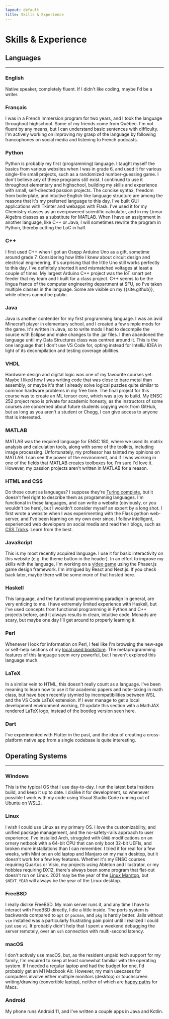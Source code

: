 ```yaml
---
layout: default
title: Skills & Experience
---
```


<h1>Skills & Experience</h1>

<h2>Languages</h2>
<hr>

<h3>English</h3>
<p>Native speaker, completely fluent. If I didn't like coding, maybe I'd be a writer.</p>

<h3>Français</h3>
<p>I was in a French Immersion program for two years, and I took the language throughout highschool. Some of my friends
    come from Québec. I'm not fluent by any means, but I can understand basic sentences with difficulty. I'm actively
    working on improving my grasp of the language by following francophones on social media and listening to French
    podcasts.</p>

<h3>Python</h3>
<p>Python is probably my first (programming) language. I taught myself the basics from various websites when I was in
    grade 6, and used it for various single-file small projects, such as a randomized number-guessing game. I don't
    believe any of these programs still exist. I continued to use it throughout elementary and highschool, building my
    skills and experience with small, self-directed passion projects. The concise syntax, freedom from boilerplate, and
    intuitive English-like language structure are among the reasons that it's my preferred language to this day. I've
    built GUI applications with Tkinter and webapps with Flask. I've used it for my Chemistry classes as an overpowered
    scientific calculator, and in my Linear Algebra classes as a substitute for MATLAB. When I have an assignment in
    another language, like C++ or Java, I will sometimes rewrite the program in Python, thereby cutting the LoC in half.
</p>

<h3>C++</h3>
<p>I first used C++ when I got an Osepp Arduino Uno as a gift, sometime around grade 7. Considering how little I knew
    about circuit design and electrical engineering, it's surprising that the little Uno still works perfectly to this
    day. I've definitely shorted it and mismatched voltages at least a couple of times. My largest Arduino C++ project
    was the <a future-href="/projects/iot-pet-feeder" class=broken-link>IoT smart pet feeder</a> that my team and I
    built for a class project. C++ seems to be the lingua franca of the computer engineering department at SFU, so I've
    taken multiple classes in the language. Some are visible on my {{site.github}}, while others cannot be public.</p>

<h3>Java</h3>
<p>Java is another contender for my first programming language. I was an avid Minecraft player in elementary school, and
    I created a few simple mods for the game. It's written in Java, so to write mods I had to decompile the source with
    Eclipse and make changes to the .jar files. I then abandoned the language until my Data Structures class was centred
    around it. This is the one language that I don't use VS Code for, opting instead for IntelliJ IDEA in light of its
    decompilation and testing coverage abilities.</p>

<h3>VHDL</h3>
<p>Hardware design and digital logic was one of my favourite courses yet. Maybe I liked how I was writing code that was
    close to bare metal than assembly, or maybe it's that I already solve logical puzzles quite similar to common
    hardware problems in my free time. The final project for this course was to create an <a
        future-href="/projects/tensor-core" class=broken-link>ML tensor core</a>,
    which was a joy to build. My ENSC 252 project repo is private for academic honesty, as the
    instructors of some courses are concerned about future students copying work from GitHub, but as long as you aren't
    a student or Chegg, I can give access to anyone that is interested.</p>

<h3>MATLAB</h3>
<p>MATLAB was the required language for ENSC 180, where we used its matrix analysis and calculation tools, along with
    some of the toolkits, including image processing. Unfortunately, my professor has tainted my opinions on MATLAB. I
    can see the power of the environment, and if I was working in one of the fields that MATLAB creates toolboxes for,
    I'm sure I'd love it. However, my passion projects aren't written in MATLAB for a reason.</p>

<h3>HTML and CSS</h3>
<p>Do these count as languages? I suppose they're <a href="https://github.com/efoxepstein/stupid-machines">Turing
        complete</a>, but it doesn't feel right to describe them as programming languages. I'm functional in these
    languages, and can write a website (obviously, or you wouldn't be here), but I wouldn't consider myself an expert by
    a long shot. I first wrote a website when I was experimenting with the Flask python web-server, and I've been
    learning on my own ever since. I follow intelligent, experienced web developers on social media and read their
    blogs, such as <a href="https://css-tricks.com">CSS Tricks</a>. Learn from the best.</p>

<h3>JavaScript</h3>
<p>This is my most recently acquired language. I use it for basic interactivity on this website (e.g. the theme button
    in the header). In an effort to improve my skills with the language, I'm working on a <a href="/phaser/">video
        game</a> using the Phaser.js game design framework. I'm intrigued by React and Next.js. If you check back later,
    maybe there will be some more of that hosted here.</p>

<h3>Haskell</h3>
<p>This language, and the functional programming paradign in general, are very enticing to me. I have extremely limited
    experience with Haskell, but I've used concepts from functional programming in Python and C++ projects before, and
    it always results in clean, intuitive code. Monads are scary, but maybe one day I'll get around to properly learning
    it.</p>

<h3>Perl</h3>
<p>Whenever I look for information on Perl, I feel like I'm browsing the new-age or self-help sections of my <a
        href="http://pulpfictionbooksvancouver.com/">local used bookstore</a>. The metaprogramming features of this
    language seem very powerful, but I haven't explored this language much.</p>

<h3>LaTeX</h3>
<p>In a similar vein to HTML, this doesn't really count as a language. I've been meaning to learn how to use it for
    academic papers and note-taking in math class, but have been recently stymied by incompatibilities between WSL and
    the VS Code LaTeX extension. If I ever manage to get a local development environment working, I'll update this
    section with a MathJAX rendered LaTeX logo, instead of the bootleg version seen here.</p>

<h3>Dart</h3>
<p>I've experimented with Flutter in the past, and the idea of creating a cross-platform native app from a single
    codebase is quite interesting.</p>


<h2>Operating Systems</h2>
<hr>

<h3>Windows</h3>
<p>This is the typical OS that I use day-to-day. I run the latest beta Insiders build, and keep it up to date. I dislike
    it for development, so whenever possible I work with my code using Visual Studio Code running out of Ubuntu on WSL2.
</p>

<h3>Linux</h3>
<p>I wish I could use Linux as my primary OS. I love the customizability, and unified package management, and the
    no-safety-rails approach to user experience. I've installed Arch, struggled with <code>GRUB</code> modifications on
    an ornery
    netbook with a 64-bit CPU that can only boot 32-bit UEFIs, and broken more installations than I can remember. I
    tried it for real for a few weeks, with Mint on an old laptop and Manjaro on my main desktop,
    but it doesn't work for a few key features. Whether it's my ENSC courses requiring Quartus or Visio, my projects
    using Ableton and Illustrator, or my hobbies requiring DX12, there's always been some program that flat-out doesn't
    run on Linux. 2021 may be the year of the <a
        href="https://spectrum.ieee.org/automaton/aerospace/robotic-exploration/nasa-designed-perseverance-helicopter-rover-fly-autonomously-mars">
        Linux Marstop</a>, but <code>$NEXT_YEAR</code> will always be the year of the Linux desktop.</p>

<h3>FreeBSD</h3>
<p>I really dislike FreeBSD. My main server runs it, and any time I have to interact with FreeBSD directly, I die a
    little inside. The ports system is backwards compared to <code>apt</code> or <code>pacman</code>, and
    <code>pkg</code> is hardly better. Jails without <code>vim</code> installed was a particularly frustrating pain
    point until I realized I could just use <code>vi</code>. It probably didn't help that I spent a weekend debugging
    the server remotely, over an <code>ssh</code> connection with multi-second latency.
</p>

<h3>macOS</h3>
<p>I don't actively use macOS, but, as the resident unpaid tech support for my family, I'm required to keep at least
    somewhat familiar with the operating system. If I needed a regular laptop and had the budget for one, I'd probably
    get an M1 Macbook Air. However, my main usecases for computers involve either multiple monitors (desktop) or
    touchscreen writing/drawing (convertible laptop), neither of which are <a
        href="https://en.wikipedia.org/wiki/Happy_path">happy paths</a> for Macs.</p>

<h3>Android</h3>
<p>My phone runs Android 11, and I've written a couple apps in Java and Kotlin.</p>
